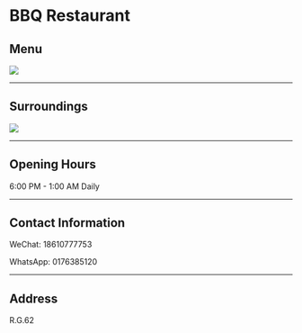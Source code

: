 # BBQ Restaurant

## Menu

<img src="https://img.xmummap.com/G_dasheng_menu.webp">

---

## Surroundings

<img src="https://img.xmummap.com/G_dasheng_surd.webp">

---

## Opening Hours

6:00 PM - 1:00 AM Daily

---

## Contact Information

WeChat: 18610777753

WhatsApp: 0176385120

---

## Address

R.G.62
